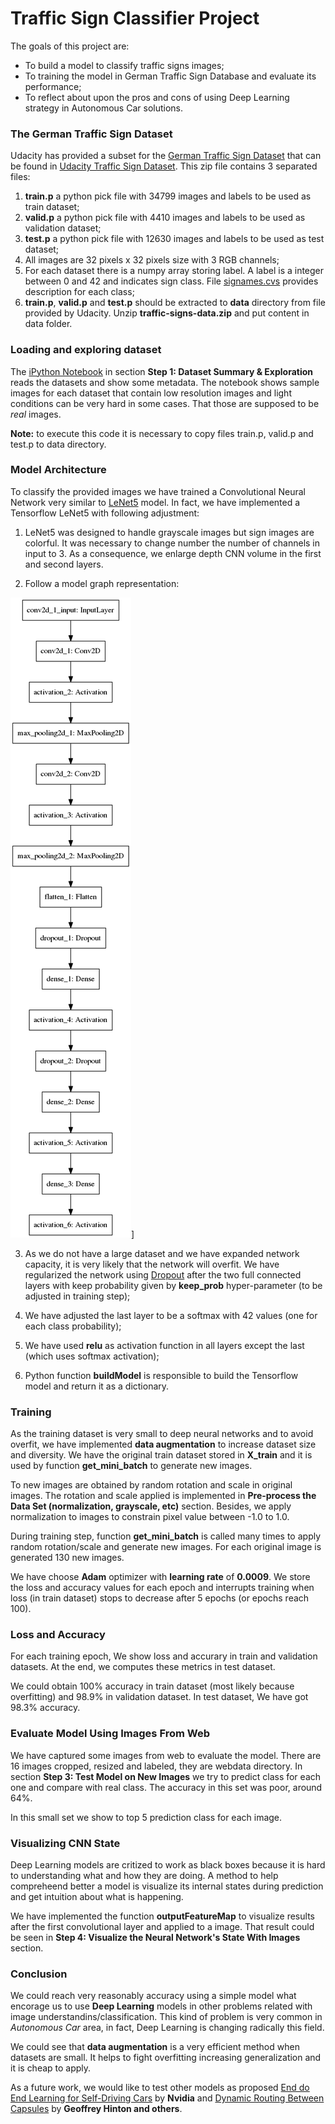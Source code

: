 # **Traffic Sign Classifier Project**

The goals of this project are:
* To build a model to classify traffic signs images;
* To training the model in German Traffic Sign Database and evaluate its performance;
* To reflect about upon the pros and cons of using Deep Learning strategy in Autonomous Car solutions.

### The German Traffic Sign Dataset

Udacity has provided a subset for the [German Traffic Sign Dataset](http://benchmark.ini.rub.de/?section=gtsrb&subsection=dataset) that can be found in [Udacity Traffic Sign Dataset](http://s3-us-west-1.amazonaws.com/udacity-selfdrivingcar/traffic-signs-data.zip). This zip file contains 3 separated files:
1. **train.p** a python pick file with 34799 images and labels to be used as train dataset;
2. **valid.p** a python pick file with 4410 images and labels to be used as validation dataset;
3. **test.p** a python pick file with 12630 images and labels to be used as test dataset;
4. All images are 32 pixels x 32 pixels size with 3 RGB channels;
5. For each dataset there is a numpy array storing label. A label is a integer between 0 and 42 and indicates sign class. File [signames.cvs](signames.cvs) provides description for each class;
6. **train.p**, **valid.p** and **test.p** should be extracted to **data** directory from file provided by Udacity. Unzip **traffic-signs-data.zip** and put content in data folder.

### Loading and exploring dataset
The [iPython Notebook](notebook.ipython) in section **Step 1: Dataset Summary & Exploration** reads the datasets and show some metadata. The notebook shows  sample images for each dataset that contain low resolution images and light conditions can be very hard in some cases. That those are supposed to be *real* images.

**Note:** to execute this code it is necessary to copy files train.p, valid.p and test.p to data directory.

### Model Architecture
To classify the provided images we have trained a Convolutional Neural Network very similar to [LeNet5](http://yann.lecun.com/exdb/publis/pdf/lecun-98.pdf) model. In fact, we have implemented a Tensorflow LeNet5 with following adjustment:

1. LeNet5 was designed to handle grayscale images but sign images are colorful. It was necessary to change number the number of channels in input to 3. As a consequence,  we enlarge depth CNN volume in the first and second layers.

2. Follow a model graph representation:


![model](model_traffic.png)]



3. As we do not have a large dataset and we have expanded network capacity, it is very likely that the network will overfit. We have regularized the network using [Dropout](http://jmlr.org/papers/volume15/srivastava14a.old/srivastava14a.pdf) after the two full connected layers with keep probability given by **keep_prob**  hyper-parameter (to be adjusted in training step);

4. We have adjusted the last layer to be a softmax with 42 values (one for each class probability);

5. We have used **relu** as activation function in all layers except the last (which uses softmax activation);

6. Python function **buildModel** is responsible to build the Tensorflow model and return it as a dictionary.

### Training
As the training dataset is very small to deep neural networks and to avoid overfit, we have implemented **data augmentation** to increase dataset size and diversity. We have the original train dataset stored in **X_train** and it is used by function **get_mini_batch** to generate new images.

To new images are obtained by random rotation and scale in original images. The rotation and scale applied is implemented in **Pre-process the Data Set (normalization, grayscale, etc)** section. Besides, we apply normalization to images to constrain pixel value between -1.0 to 1.0.

During training step, function **get_mini_batch** is called many times to apply random rotation/scale and generate new images. For each original image is generated 130 new images.

We have choose **Adam** optimizer with **learning rate** of **0.0009**. We store the loss and accuracy values for each epoch and interrupts training when loss (in train dataset) stops to decrease after 5 epochs (or epochs reach 100).

### Loss and Accuracy
For each training epoch, We show loss and accurary in train and validation datasets. At the end, we computes these metrics in test dataset.

We could obtain 100% accuracy in train dataset (most likely because overfitting) and 98.9% in validation dataset. In test dataset, We have got 98.3% accuracy.

### Evaluate Model Using Images From Web
We have captured some images from web to evaluate the model. There are 16 images cropped, resized and labeled, they are webdata directory. In section **Step 3: Test Model on New Images** we try to predict class for each one and compare with real class. The accuracy in this set was poor, around 64%.

In this small set we show to top 5 prediction class for each image.   

### Visualizing CNN State
Deep Learning models are critized to work as black boxes because it is hard to understanding what and how they are doing. A method to help compreheend better a model is visualize its internal states during prediction and get intuition about what is happening.

We have implemented the function **outputFeatureMap** to visualize results after the first convolutional layer and applied to a image. That result could be seen in **Step 4: Visualize the Neural Network's State With Images** section.


### Conclusion

We could reach very reasonably accuracy using a simple model what encorage us to use **Deep Learning** models in other problems related with image understandins/classification. This kind of problem is very common in *Autonomous Car* area, in fact, Deep Learning is changing radically this field.

We could see that **data augmentation** is a very efficient method when datasets are small. It helps to fight overfitting increasing generalization and it is cheap to apply.


As a future work, we would like to test other models as proposed [End do End Learning for Self-Driving Cars](https://arxiv.org/pdf/1604.07316v1.pdf) by **Nvidia** and [Dynamic Routing Between Capsules](https://arxiv.org/pdf/1710.09829.pdf) by **Geoffrey Hinton and others**.
